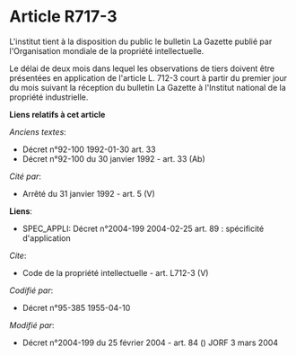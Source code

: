 # Article R717-3

L'institut tient à la disposition du public le bulletin La Gazette publié par l'Organisation mondiale de la propriété
intellectuelle.

Le délai de deux mois dans lequel les observations de tiers doivent être présentées en application de l'article L. 712-3
court à partir du premier jour du mois suivant la réception du bulletin La Gazette à l'Institut national de la propriété
industrielle.

**Liens relatifs à cet article**

_Anciens textes_:

  - Décret n°92-100 1992-01-30 art. 33
  - Décret n°92-100 du 30 janvier 1992 - art. 33 (Ab)

_Cité par_:

  - Arrêté du 31 janvier 1992 - art. 5 (V)

**Liens**:

  - SPEC_APPLI: Décret n°2004-199 2004-02-25 art. 89 : spécificité d'application

_Cite_:

  - Code de la propriété intellectuelle - art. L712-3 (V)

_Codifié par_:

  - Décret n°95-385 1955-04-10

_Modifié par_:

  - Décret n°2004-199 du 25 février 2004 - art. 84 () JORF 3 mars 2004
